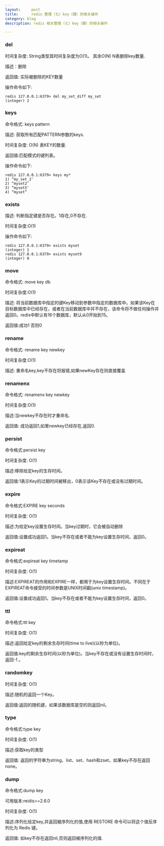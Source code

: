 ```yaml
---
layout:     post
title:      redis 整理（七）key（键）的相关操作
category: blog
description: redis 相关整理（七）key（键）的相关操作

---
```



### del

时间复杂度: String类型其时间复杂度为O(1)。 其余O(N) N表删除key数量.

描述：删除

返回值: 实际被删除的KEY数量

操作命令如下:

    redis 127.0.0.1:6379> del my_set_diff my_set
    (integer) 2

### keys

命令格式: keys pattern

描述: 获取所有匹配PATTERN参数的keys.

时间复杂度: O(N) 表KEY的数量.

返回值:匹配模式的键列表。

操作命令如下:

    redis 127.0.0.1:6379> keys my*
    1) “my_set_2″
    2) “myset2″
    3) “myset5″
    4) “myset”

### exists

描述: 判断指定键是否存在。1存在,0不存在.

时间复杂度:O(1)

操作命令如下:

    redis 127.0.0.1:6379> exists myset
    (integer) 1
    redis 127.0.0.1:6379> exists myset9
    (integer) 0

### move

命令格式: move key db

时间复杂度:O(1)

描述: 将当前数据库中指定的键Key移动到参数中指定的数据库中。如果该Key在目标数据库中已经存在，或者在当前数据库中并不存在，该命令将不做任何操作并返回0。redis中默认有16个数据库，默认从0开始到15。

返回值:成功1 否则0

### rename

命令格式: rename key newkey

时间复杂度:O(1)

描述: 重命名key,key不存在将报错,如果newKey存在则直接覆盖

### renamenx

命令格式: renamenx key newkey

时间复杂度:O(1)

描述:当newkey不存在时才重命名.

返回值: 成功返回1,如里newkey已经存在,返回0.

### persist

命令格式:persist key

时间复杂度: O(1)

描述:移除给定key的生存时间。

返回值:1表示Key的过期时间被移出，0表示该Key不存在或没有过期时间。

### expire

命令格式:EXPIRE key seconds

时间复杂度: O(1)

描述:为给定key设置生存时间。当key过期时，它会被自动删除

返回值:设置成功返回1。当key不存在或者不能为key设置生存时间，返回0。

### expireat

命令格式:expireat key timetamp

时间复杂度: O(1)

描述:EXPIREAT的作用和EXPIRE一样，都用于为key设置生存时间。不同在于EXPIREAT命令接受的时间参数是UNIX时间戳(unix timestamp)。

返回值:设置成功返回1。当key不存在或者不能为key设置生存时间，返回0。

### ttl

命令格式:ttl key

时间复杂度: O(1)

描述:返回给定key的剩余生存时间(time to live)(以秒为单位)。

返回值:key的剩余生存时间(以秒为单位)。当key不存在或没有设置生存时间时，返回-1 。


### randomkey

时间复杂度: O(1)

描述:随机的返回一个Key。

返回值:返回的随机键，如果该数据库是空的则返回nil。

### type

命令格式:type key

时间复杂度: O(1)

描述:获取key的类型

返回值: 返回的字符串为string、list、set、hash和zset，如果key不存在返回none。


### dump

命令格式:dump key

可用版本:reidis>=2.6.0

时间复杂度: O(1)

描述:序列化给定key,并返回被序列化的值,使用 RESTORE 命令可以将这个值反序列化为 Redis 键。

返回值: 如key不存在返回nli,否则返回被序列化的值.
